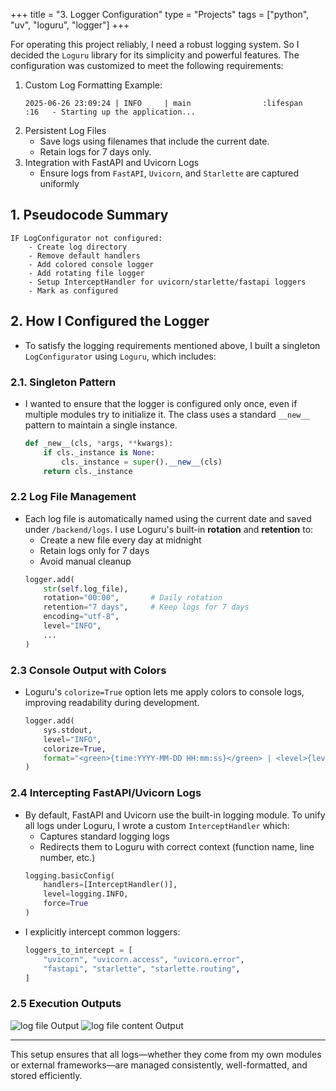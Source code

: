 +++
title = "3. Logger Configuration"
type = "Projects"
tags = ["python", "uv", "loguru", "logger"]
+++

For operating this project reliably, I need a robust logging system. So I decided the `Loguru` library for its simplicity and powerful features. The configuration was customized to meet the following requirements: 
1. Custom Log Formatting
    Example:
    ```text
    2025-06-26 23:09:24 | INFO     | main                :lifespan       :16   - Starting up the application...
    ```
2. Persistent Log Files
    - Save logs using filenames that include the current date.
    - Retain logs for 7 days only.
3. Integration with FastAPI and Uvicorn Logs
    - Ensure logs from `FastAPI`, `Uvicorn`, and `Starlette` are captured uniformly

## 1. Pseudocode Summary
```text
IF LogConfigurator not configured:
    - Create log directory
    - Remove default handlers
    - Add colored console logger
    - Add rotating file logger
    - Setup InterceptHandler for uvicorn/starlette/fastapi loggers
    - Mark as configured
```

## 2. How I Configured the Logger
- To satisfy the logging requirements mentioned above, I built a singleton `LogConfigurator` using `Loguru`, which includes:

### 2.1. Singleton Pattern
- I wanted to ensure that the logger is configured only once, even if multiple modules try to initialize it. The class uses a standard `__new__` pattern to maintain a single instance.
    ```python
    def _new__(cls, *args, **kwargs):
        if cls._instance is None:
            cls._instance = super().__new__(cls)
        return cls._instance
    ```

### 2.2 Log File Management
- Each log file is automatically named using the current date and saved under `/backend/logs`. I use Loguru's built-in **rotation** and **retention** to:
    - Create a new file every day at midnight
    - Retain logs only for 7 days
    - Avoid manual cleanup
    ```python
    logger.add(
        str(self.log_file),
        rotation="00:00",       # Daily rotation
        retention="7 days",     # Keep logs for 7 days
        encoding="utf-8",
        level="INFO",
        ...
    )
    ```

### 2.3 Console Output with Colors
- Loguru's `colorize=True` option lets me apply colors to console logs, improving readability during development.
    ```python
    logger.add(
        sys.stdout,
        level="INFO",
        colorize=True,
        format="<green>{time:YYYY-MM-DD HH:mm:ss}</green> | <level>{level: <8}</level> | <cyan>{name: <20}</cyan>:<cyan>{function: <15}</cyan>:<cyan>{line: <4}</cyan> - <level>{message}</level>",
    )
    ```

### 2.4 Intercepting FastAPI/Uvicorn Logs
- By default, FastAPI and Uvicorn use the built-in logging module. To unify all logs under Loguru, I wrote a custom `InterceptHandler` which:
    - Captures standard logging logs
    - Redirects them to Loguru with correct context (function name, line number, etc.)
    ```python
    logging.basicConfig(
        handlers=[InterceptHandler()],
        level=logging.INFO,
        force=True
    )
    ```
- I explicitly intercept common loggers:
    ```python
    loggers_to_intercept = [
        "uvicorn", "uvicorn.access", "uvicorn.error",
        "fastapi", "starlette", "starlette.routing",
    ]
    ```

### 2.5 Execution Outputs
![log file Output](/images/projects/mcttool/3-1.png)
![log file content Output](/images/projects/mcttool/3-2.png)

---

This setup ensures that all logs—whether they come from my own modules or external frameworks—are managed consistently, well-formatted, and stored efficiently.